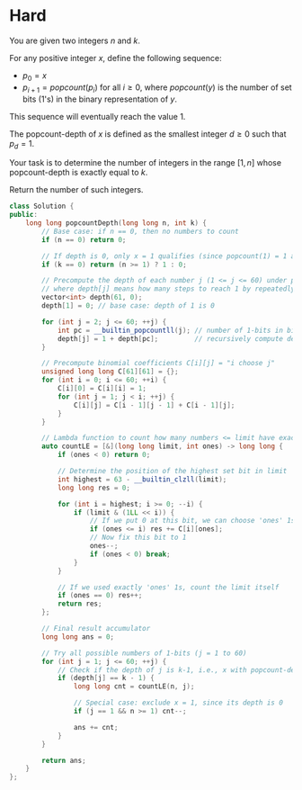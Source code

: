 # Hard

You are given two integers $n$ and $k$.

For any positive integer $x$, define the following sequence:

- $p_0 = x$
- $p_{i+1} = popcount(p_i)$ for all $i \geq 0$, where $popcount(y)$ is the number of set bits (1's) in the binary representation of $y$.

This sequence will eventually reach the value $1$.

The popcount-depth of $x$ is defined as the smallest integer $d \geq 0$ such that $p_d = 1$.

Your task is to determine the number of integers in the range $[1, n]$ whose popcount-depth is exactly equal to $k$.

Return the number of such integers.

```cpp
class Solution {
public:
    long long popcountDepth(long long n, int k) {
        // Base case: if n == 0, then no numbers to count
        if (n == 0) return 0;

        // If depth is 0, only x = 1 qualifies (since popcount(1) = 1 and stays at 1)
        if (k == 0) return (n >= 1) ? 1 : 0;

        // Precompute the depth of each number j (1 <= j <= 60) under popcount operation
        // where depth[j] means how many steps to reach 1 by repeatedly applying popcount
        vector<int> depth(61, 0);
        depth[1] = 0; // base case: depth of 1 is 0

        for (int j = 2; j <= 60; ++j) {
            int pc = __builtin_popcountll(j); // number of 1-bits in binary representation of j
            depth[j] = 1 + depth[pc];         // recursively compute depth
        }

        // Precompute binomial coefficients C[i][j] = "i choose j"
        unsigned long long C[61][61] = {};
        for (int i = 0; i <= 60; ++i) {
            C[i][0] = C[i][i] = 1;
            for (int j = 1; j < i; ++j) {
                C[i][j] = C[i - 1][j - 1] + C[i - 1][j];
            }
        }

        // Lambda function to count how many numbers <= limit have exactly 'ones' number of 1-bits
        auto countLE = [&](long long limit, int ones) -> long long {
            if (ones < 0) return 0;

            // Determine the position of the highest set bit in limit
            int highest = 63 - __builtin_clzll(limit);
            long long res = 0;

            for (int i = highest; i >= 0; --i) {
                if (limit & (1LL << i)) {
                    // If we put 0 at this bit, we can choose 'ones' 1s from the remaining i bits
                    if (ones <= i) res += C[i][ones];
                    // Now fix this bit to 1
                    ones--;
                    if (ones < 0) break;
                }
            }

            // If we used exactly 'ones' 1s, count the limit itself
            if (ones == 0) res++;
            return res;
        };

        // Final result accumulator
        long long ans = 0;

        // Try all possible numbers of 1-bits (j = 1 to 60)
        for (int j = 1; j <= 60; ++j) {
            // Check if the depth of j is k-1, i.e., x with popcount-depth = k should have popcount(x) = j
            if (depth[j] == k - 1) {
                long long cnt = countLE(n, j);

                // Special case: exclude x = 1, since its depth is 0
                if (j == 1 && n >= 1) cnt--;

                ans += cnt;
            }
        }

        return ans;
    }
};
```
